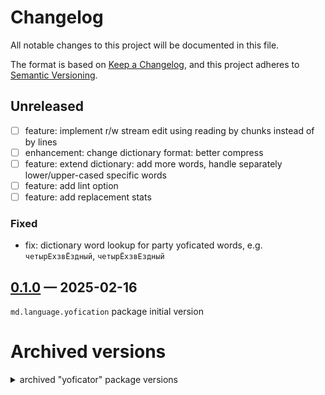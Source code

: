 # Changelog

All notable changes to this project will be documented in this file.

The format is based on [Keep a Changelog](https://keepachangelog.com/en/1.1.0/),
and this project adheres to [Semantic Versioning](https://semver.org/spec/v2.0.0.html).

## Unreleased

- [ ] feature: implement r/w stream edit using reading by chunks instead of by lines 
- [ ] enhancement: change dictionary format: better compress
- [ ] feature: extend dictionary: add more words, handle separately lower/upper-cased specific words
- [ ] feature: add lint option
- [ ] feature: add replacement stats

### Fixed

- fix: dictionary word lookup for party yoficated words, e.g. `четырЕхзвЁздный`, `четырЁхзвЕздный`

## [0.1.0] — 2025-02-16

`md.language.yofication` package initial version

# Archived versions

<details><summary>archived "yoficator" package versions</summary>

## 0.1.7 — 2025-02-15
### Changed

- [x] replace dictionary file with bz2-archived version (decrease file size in 8.1 times)

## 0.1.6 — 2025-02-15
### Changed

- [x] optimize regexp pattern

## 0.1.5 — 2025-02-15
### Changed

- [x] refactoring: dictionary file renamed: `yoficator/_data/yoficator.dic` to `yoficator/_data/dictionary.ru_RU.txt`

## 0.1.4 — 2025-02-15
### Changed

- [x] upgrade to python3

## 0.1.3 — 2025-02-15
### Removed

- [x] refuse from `regex` as dependency in favor of standard `re`

## 0.1.2 — 2025-02-15
### Removed

- [x] remove unused `pprint` statement

## 0.1.1 — 2025-02-15
### Removed

- [x] remove "tests" (demo) functionality

## 0.1.0 — 2025-02-15
### Added

- [x] added `changelog`, `license` files

### Changed

- [x] refactoring: project directory structure changed, added `setup.py` file for packaging

## Unversioned — 2015-11-17

Initial release

</details>

[0.1.0]: https://github.com/md-py/md.language.yofication/releases/tag/0.1.0
